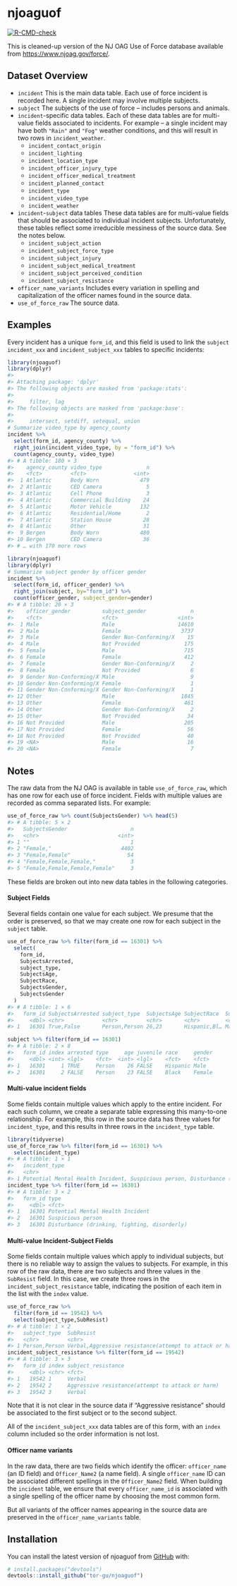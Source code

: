 
<!-- README.md is generated from README.Rmd. Please edit that file -->

# njoaguof

<!-- badges: start -->

[![R-CMD-check](https://github.com/tor-gu/njoaguof/workflows/R-CMD-check/badge.svg)](https://github.com/tor-gu/njoaguof/actions)
<!-- badges: end -->

This is cleaned-up version of the NJ OAG Use of Force database available
from <https://www.njoag.gov/force/>.

## Dataset Overview

-   `incident` This is the main data table. Each use of force incident
    is recorded here. A single incident may involve multiple subjects.
-   `subject` The subjects of the use of force – includes persons and
    animals.
-   `incident`-specific data tables. Each of these data tables are for
    multi-value fields associated to incidents. For example – a single
    incident may have both `"Rain"` and `"Fog"` weather conditions, and
    this will result in two rows in `incident_weather`.
    -   `incident_contact_origin`
    -   `incident_lighting`
    -   `incident_location_type`
    -   `incident_officer_injury_type`
    -   `incident_officer_medical_treatment`
    -   `incident_planned_contact`
    -   `incident_type`
    -   `incident_video_type`
    -   `incident_weather`
-   `incident`-`subject` data tables These data tables are for
    multi-value fields that should be associated to individual incident
    subjects. Unfortunately, these tables reflect some irreducible
    messiness of the source data. See the notes below.
    -   `incident_subject_action`
    -   `incident_subject_force_type`
    -   `incident_subject_injury`
    -   `incident_subject_medical_treatment`
    -   `incident_subject_perceived_condition`
    -   `incident_subject_resistance`
-   `officer_name_variants` Includes every variation in spelling and
    capitalization of the officer names found in the source data.
-   `use_of_force_raw` The source data.

## Examples

Every incident has a unique `form_id`, and this field is used to link
the `subject` `incident_xxx` and `incident_subject_xxx` tables to
specific incidents:

``` r
library(njoaguof)
library(dplyr)
#> 
#> Attaching package: 'dplyr'
#> The following objects are masked from 'package:stats':
#> 
#>     filter, lag
#> The following objects are masked from 'package:base':
#> 
#>     intersect, setdiff, setequal, union
# Summarize video_type by agency_county
incident %>%
  select(form_id, agency_county) %>%
  right_join(incident_video_type, by = "form_id") %>%
  count(agency_county, video_type)
#> # A tibble: 180 × 3
#>    agency_county video_type              n
#>    <fct>         <fct>               <int>
#>  1 Atlantic      Body Worn             479
#>  2 Atlantic      CED Camera              5
#>  3 Atlantic      Cell Phone              3
#>  4 Atlantic      Commercial Building    24
#>  5 Atlantic      Motor Vehicle         132
#>  6 Atlantic      Residential/Home        2
#>  7 Atlantic      Station House          28
#>  8 Atlantic      Other                  31
#>  9 Bergen        Body Worn             480
#> 10 Bergen        CED Camera             36
#> # … with 170 more rows
```

``` r
library(njoaguof)
library(dplyr)
# Summarize subject gender by officer gender
incident %>% 
  select(form_id, officer_gender) %>% 
  right_join(subject, by="form_id") %>%
  count(officer_gender, subject_gender=gender)
#> # A tibble: 20 × 3
#>    officer_gender          subject_gender              n
#>    <fct>                   <fct>                   <int>
#>  1 Male                    Male                    14610
#>  2 Male                    Female                   3737
#>  3 Male                    Gender Non-Conforming/X    15
#>  4 Male                    Not Provided              175
#>  5 Female                  Male                      715
#>  6 Female                  Female                    412
#>  7 Female                  Gender Non-Conforming/X     2
#>  8 Female                  Not Provided                6
#>  9 Gender Non-Conforming/X Male                        9
#> 10 Gender Non-Conforming/X Female                      1
#> 11 Gender Non-Conforming/X Gender Non-Conforming/X     1
#> 12 Other                   Male                     1845
#> 13 Other                   Female                    461
#> 14 Other                   Gender Non-Conforming/X     2
#> 15 Other                   Not Provided               34
#> 16 Not Provided            Male                      205
#> 17 Not Provided            Female                     56
#> 18 Not Provided            Not Provided               40
#> 19 <NA>                    Male                       16
#> 20 <NA>                    Female                      7
```

## Notes

The raw data from the NJ OAG is available in table `use_of_force_raw`,
which has one row for each use of force incident. Fields with multiple
values are recorded as comma separated lists. For example:

``` r
use_of_force_raw %>% count(SubjectsGender) %>% head(5)
#> # A tibble: 5 × 2
#>   SubjectsGender                    n
#>   <chr>                         <int>
#> 1 ""                                1
#> 2 "Female,"                      4402
#> 3 "Female,Female"                  54
#> 4 "Female,Female,Female,"           3
#> 5 "Female,Female,Female,Female"     3
```

These fields are broken out into new data tables in the following
categories.

#### Subject Fields

Several fields contain one value for each subject. We presume that the
order is preserved, so that we may create one row for each subject in
the `subject` table.

``` r
use_of_force_raw %>% filter(form_id == 16301) %>%
  select(
    form_id,
    SubjectsArrested,
    subject_type,
    SubjectsAge,
    SubjectRace,
    SubjectsGender,
    SubjectsGender
  )
#> # A tibble: 1 × 6
#>   form_id SubjectsArrested subject_type  SubjectsAge SubjectRace  SubjectsGender
#>     <dbl> <chr>            <chr>         <chr>       <chr>        <chr>         
#> 1   16301 True,False       Person,Person 26,23       Hispanic,Bl… Male,Female

subject %>% filter(form_id == 16301)
#> # A tibble: 2 × 8
#>   form_id index arrested type     age juvenile race     gender
#>     <dbl> <int> <lgl>    <fct>  <int> <lgl>    <fct>    <fct> 
#> 1   16301     1 TRUE     Person    26 FALSE    Hispanic Male  
#> 2   16301     2 FALSE    Person    23 FALSE    Black    Female
```

#### Multi-value incident fields

Some fields contain multiple values which apply to the entire incident.
For each such column, we create a separate table expressing this
many-to-one relationship. For example, this row in the source data has
three values for `incident_type`, and this results in three rows in the
`incident_type` table.

``` r
library(tidyverse)
use_of_force_raw %>% filter(form_id == 16301) %>%
  select(incident_type)
#> # A tibble: 1 × 1
#>   incident_type                                                                 
#>   <chr>                                                                         
#> 1 Potential Mental Health Incident, Suspicious person, Disturbance (drinking, f…
incident_type %>% filter(form_id == 16301)
#> # A tibble: 3 × 2
#>   form_id type                                        
#>     <dbl> <fct>                                       
#> 1   16301 Potential Mental Health Incident            
#> 2   16301 Suspicious person                           
#> 3   16301 Disturbance (drinking, fighting, disorderly)
```

#### Multi-value Incident-Subject Fields

Some fields contain multiple values which apply to individual subjects,
but there is no reliable way to assign the values to subjects. For
example, in this row of the raw data, there are two subjects and three
values in the `SubResist` field. In this case, we create three rows in
the `incident_subject_resistance` table, indicating the position of each
item in the list with the `index` value.

``` r
use_of_force_raw %>% 
  filter(form_id == 19542) %>% 
  select(subject_type,SubResist)
#> # A tibble: 1 × 2
#>   subject_type  SubResist                                                      
#>   <chr>         <chr>                                                          
#> 1 Person,Person Verbal,Aggressive resistance(attempt to attack or harm),Verbal,
incident_subject_resistance %>% filter(form_id == 19542)
#> # A tibble: 3 × 3
#>   form_id index subject_resistance                              
#>     <dbl> <chr> <fct>                                           
#> 1   19542 1     Verbal                                          
#> 2   19542 2     Aggressive resistance(attempt to attack or harm)
#> 3   19542 3     Verbal
```

Note that it is not clear in the source data if “Aggressive resistance”
should be associated to the first subject or to the second subject.

All of the `incident_subject_xxx` data tables are of this form, with an
`index` column included so the order information is not lost.

#### Officer name variants

In the raw data, there are two fields which identify the officer:
`officer_name` (an ID field) and `Officer_Name2` (a name field). A
single `officer_name` ID can be associated different spellings in the
`Officer_Name2` field. When building the `incident` table, we ensure
that every `officer_name_id` is associated with a single spelling of the
officer name by choosing the most common form.

But all variants of the officer names appearing in the source data are
preserved in the `officer_name_variants` table.

## Installation

You can install the latest version of njoaguof from
[GitHub](https://github.com/) with:

``` r
# install.packages("devtools")
devtools::install_github("tor-gu/njoaguof")
```

